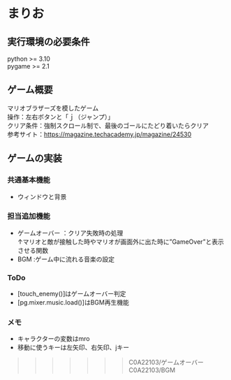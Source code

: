 # まりお   
## 実行環境の必要条件   
python >= 3.10  
pygame >= 2.1  
## ゲーム概要  
マリオブラザーズを模したゲーム  
操作：左右ボタンと「ｊ（ジャンプ）」  
クリア条件：強制スクロール制で、最後のゴールにたどり着いたらクリア  
参考サイト：https://magazine.techacademy.jp/magazine/24530  
##  ゲームの実装  
###  共通基本機能   
* ウィンドウと背景   
### 担当追加機能  
* ゲームオーバー ：クリア失敗時の処理  
↑マリオと敵が接触した時やマリオが画面外に出た時に”GameOver”と表示させる関数  
* BGM :ゲーム中に流れる音楽の設定  
### ToDo   
- [touch_enemy()]はゲームオーバー判定  
- [pg.mixer.music.load()]はBGM再生機能  
### メモ  
* キャラクターの変数はmro  
* 移動に使うキーは左矢印、右矢印、jキー  
>>>>>>> C0A22103/ゲームオーバー C0A22103/BGM  
